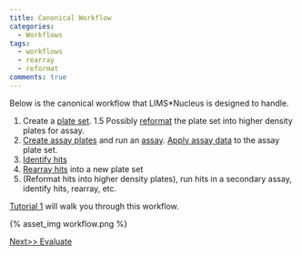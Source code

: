 ```yaml
---
title: Canonical Workflow
categories:
  - Workflows
tags:
  - workflows
  - rearray
  - reformat
comments: true
---
```


Below is the canonical workflow that LIMS*Nucleus is designed to handle.

1. Create a [plate set](/software/createplateset).
1.5 Possibly [reformat](/software/reformat/) the plate set into higher density plates for assay.
2. [Create assay plates](/software/createplateset/) and run an [assay](/software/assayrunviewer/).  [Apply assay data](/software/importassaydata/) to the assay plate set.
3. [Identify hits](/software/hitidentification/)
4. [Rearray hits](/software/rearray/) into a new plate set
5. (Reformat hits into higher density plates), run hits in a secondary assay, identify hits, rearray, etc.

[Tutorial 1](/software/tut1/) will walk you through this workflow.

{% asset_img workflow.png %}

[Next>> Evaluate](/software/download)



